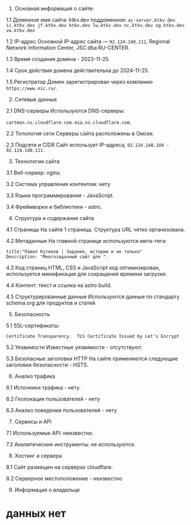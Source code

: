   1. Основная информация о сайте:

1.1 Доменное имя сайта: ktkv.dev
поддоменное: `ac-server.ktkv.dev ii.ktkv.dev jf.ktkv.dev ktkv.dev lw.ktkv.dev nc.ktkv.dev og.ktkv.dev vw.ktkv.dev`

1.2 IP-адрес 
Основной IP-адрес сайта — `92.124.140.111`, Regional Network Information Center, JSC dba RU-CENTER.

1.3 Время создания домена - 2023-11-25

1.4 Срок действия домена действительна до 2024-11-25.

1.5 Регистратор Домен зарегистрирован через компанию `https://www.nic.ru/`.

  2. Сетевые данные

2.1 DNS-серверы Используются DNS-серверы:

`cartman.ns.cloudflare.com`. 
`mia.ns.cloudflare.com`.

2.2 Топология сети Серверы сайта расположены в Омске.

2.3 Подсети и CIDR Сайт использует IP-адреса, `92.124.140.104 - 92.124.140.111.`

  3. Технологии сайта

3.1 Веб-сервер: nginx.

3.2 Система управления контентом: нету

3.3 Языки программирования - JavaScript.

3.4 Фреймворки и библиотеки - astro.

  4. Структура и содержание сайта

4.1 Страницы На сайте 1 страница. Структура URL четко организована.

4.2 Метаданные На главной странице используются мета-теги:

```
title:"Павел Кутиков | Задания, истории и не только"
Description: "Многозадачный сайт для ".
```

4.3 Код страниц HTML, CSS и JavaScript код оптимизирован, используется минификация для сокращения времени загрузки.

4.4 Контент: текст и ссылка на astro build.

4.5 Структурированные данные Используются данные по стандарту schema.org для продуктов и статей. 

  5. Безопасность

5.1 SSL-сертификаты: 

`Certificate Transparency. 
TLS Certificate Issued by Let's Encrypt`

5.2 Уязвимости Известные уязвимости - отсутствуют.

5.3 Безопасные заголовки HTTP На сайте применяются следующие заголовки безопасности - HSTS.

  6. Анализ трафика

6.1 Источники трафика - нету.

6.2 Геолокация пользователей - нету

6.3 Анализ поведения пользователей - нету

  7. Сервисы и API

7.1 Используемые API: неизвестно.

7.2 Аналитические инструменты: не используются.

  8. Хостинг и сервера 

8.1 Сайт размещен на серверах cloudflare.

8.2 Серверное местоположение - неизвестно

9. Информация о владельце
  # данных нет


